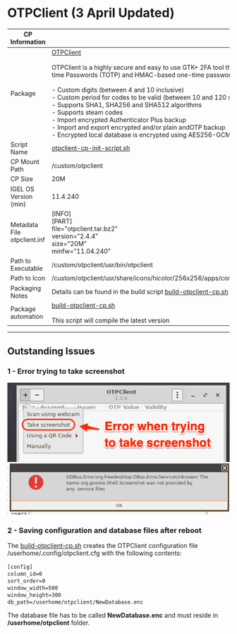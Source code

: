 # OTPClient (3 April Updated)

|  CP Information |            |
|--------------------|------------|
| Package | [OTPClient](https://github.com/paolostivanin/OTPClient/wiki/How-to-use-OTPClient)  <br /><br /> OTPClient is a highly secure and easy to use GTK+ 2FA tool that supports both time-based one-time Passwords (TOTP) and HMAC-based one-time passwords (HOTP). Other features include: <br /><br /> - Custom digits (between 4 and 10 inclusive) <br /> - Custom period for codes to be valid (between 10 and 120 seconds inclusive) <br /> - Supports SHA1, SHA256 and SHA512 algorithms <br /> - Supports steam codes <br /> - Import encrypted Authenticator Plus backup <br /> - Import and export encrypted and/or plain andOTP backup <br /> - Encrypted local database is encrypted using AES256-GCM |
| Script Name | [otpclient-cp-init-script.sh](otpclient-cp-init-script.sh) |
| CP Mount Path | /custom/otpclient |
| CP Size | 20M |
| IGEL OS Version (min) | 11.4.240 |
| Metadata File <br /> otpclient.inf | [INFO] <br /> [PART] <br /> file="otpclient.tar.bz2" <br /> version="2.4.4" <br /> size="20M" <br /> minfw="11.04.240" |
| Path to Executable | /custom/otpclient/usr/bin/otpclient |
| Path to Icon | /custom/otpclient/usr/share/icons/hicolor/256x256/apps/com.github.paolostivanin.OTPClient.png |
| Packaging Notes | Details can be found in the build script [build-otpclient-cp.sh](build-otpclient-cp.sh) |
| Package automation | [build-otpclient-cp.sh](build-otpclient-cp.sh) <br /><br /> This script will compile the latest version |

-----
## Outstanding Issues

### 1 - Error trying to take screenshot

![Error-Take-Screenshot](Error-Take-screenshot.png)
![GDBus.ErrorScreenshot](GDBus.ErrorScreenshot.png)

### 2 - Saving configuration and database files after reboot

The [build-otpclient-cp.sh](build-otpclient-cp.sh) creates the OTPClient configuration file /userhome/.config/otpclient.cfg with the following contents:

```{config file}
[config]
column_id=0
sort_order=0
window_width=500
window_height=300
db_path=/userhome/otpclient/NewDatabase.enc
  ```
The database file has to be called **NewDatabase.enc** and must reside in **/userhome/otpclient** folder.
